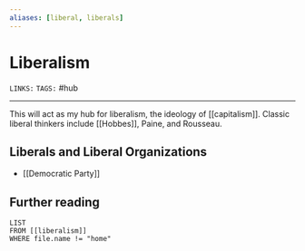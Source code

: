 ```yaml
---
aliases: [liberal, liberals]
---
```

# Liberalism
`LINKS:` 
`TAGS:` #hub

---
This will act as my hub for liberalism, the ideology of [[capitalism]]. Classic liberal thinkers include [[Hobbes]], Paine, and Rousseau. 

## Liberals and Liberal Organizations
- [[Democratic Party]]

## Further reading
```dataview
LIST 
FROM [[liberalism]]
WHERE file.name != "home"
```